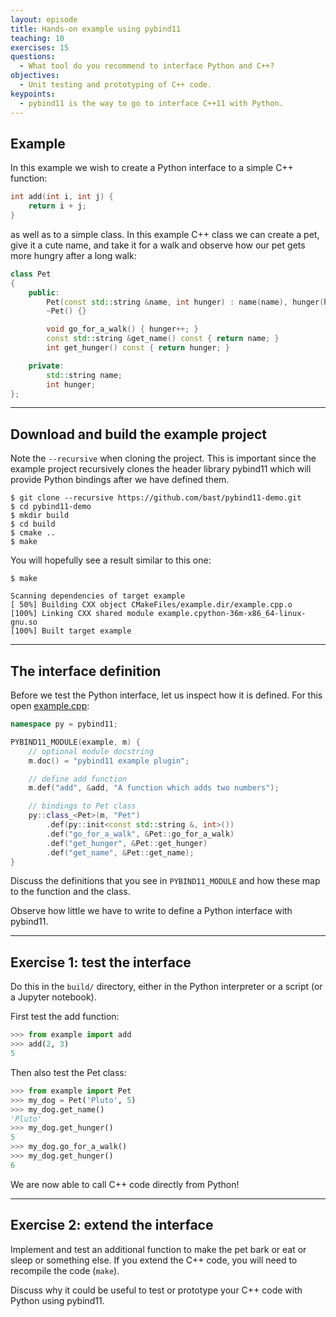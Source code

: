 ```yaml
---
layout: episode
title: Hands-on example using pybind11
teaching: 10
exercises: 15
questions:
  - What tool do you recommend to interface Python and C++?
objectives:
  - Unit testing and prototyping of C++ code.
keypoints:
  - pybind11 is the way to go to interface C++11 with Python.
---
```


## Example

In this example we wish to create a Python interface to a simple C++ function:

```cpp
int add(int i, int j) {
    return i + j;
}
```

as well as to a simple class. In this example C++ class we can create a pet,
give it a cute name, and take it for a walk and observe how our pet gets more
hungry after a long walk:

```cpp
class Pet
{
    public:
        Pet(const std::string &name, int hunger) : name(name), hunger(hunger) {}
        ~Pet() {}

        void go_for_a_walk() { hunger++; }
        const std::string &get_name() const { return name; }
        int get_hunger() const { return hunger; }

    private:
        std::string name;
        int hunger;
};
```

---

## Download and build the example project

Note the `--recursive` when cloning the project. This is important since the
example project recursively clones the header library pybind11 which will
provide Python bindings after we have defined them.

```shell
$ git clone --recursive https://github.com/bast/pybind11-demo.git
$ cd pybind11-demo
$ mkdir build
$ cd build
$ cmake ..
$ make
```

You will hopefully see a result similar to this one:

```
$ make

Scanning dependencies of target example
[ 50%] Building CXX object CMakeFiles/example.dir/example.cpp.o
[100%] Linking CXX shared module example.cpython-36m-x86_64-linux-gnu.so
[100%] Built target example
```

---

## The interface definition

Before we test the Python interface, let us inspect how it is defined.
For this open [example.cpp](https://github.com/bast/pybind11-demo/blob/master/example.cpp#L25-L40):

```cpp
namespace py = pybind11;

PYBIND11_MODULE(example, m) {
    // optional module docstring
    m.doc() = "pybind11 example plugin";

    // define add function
    m.def("add", &add, "A function which adds two numbers");

    // bindings to Pet class
    py::class_<Pet>(m, "Pet")
        .def(py::init<const std::string &, int>())
        .def("go_for_a_walk", &Pet::go_for_a_walk)
        .def("get_hunger", &Pet::get_hunger)
        .def("get_name", &Pet::get_name);
}
```

Discuss the definitions that you see in `PYBIND11_MODULE` and how these map to
the function and the class.

Observe how little we have to write to define a Python interface with pybind11.

---

## Exercise 1: test the interface

Do this in the `build/` directory, either in the Python interpreter or a script (or a Jupyter notebook).

First test the add function:

```python
>>> from example import add
>>> add(2, 3)
5
```

Then also test the Pet class:

```python
>>> from example import Pet
>>> my_dog = Pet('Pluto', 5)
>>> my_dog.get_name()
'Pluto'
>>> my_dog.get_hunger()
5
>>> my_dog.go_for_a_walk()
>>> my_dog.get_hunger()
6
```

We are now able to call C++ code directly from Python!

---

## Exercise 2: extend the interface

Implement and test an additional function to make the pet bark or eat or sleep
or something else. If you extend the C++ code, you will need to recompile the
code (`make`).

Discuss why it could be useful to test or prototype your C++ code with Python using
pybind11.
